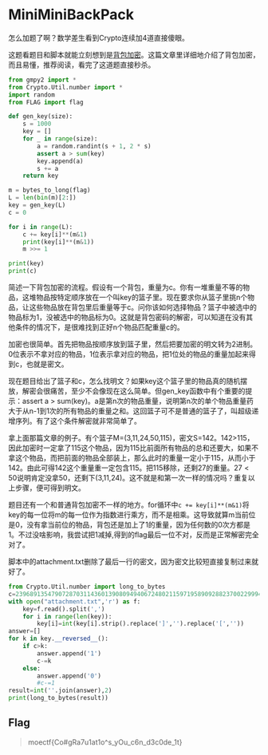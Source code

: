 # MiniMiniBackPack

怎么加题了啊？数学差生看到Crypto连续加4道直接傻眼。

这题看题目和脚本就能立刻想到是[背包加密](https://www.ruanx.net/lattice-2/)。这篇文章里详细地介绍了背包加密，而且易懂，推荐阅读，看完了这道题直接秒杀。

```python
from gmpy2 import *
from Crypto.Util.number import *
import random
from FLAG import flag

def gen_key(size):
    s = 1000
    key = []
    for _ in range(size):
        a = random.randint(s + 1, 2 * s)
        assert a > sum(key)
        key.append(a)
        s += a
    return key

m = bytes_to_long(flag)
L = len(bin(m)[2:])
key = gen_key(L)
c = 0

for i in range(L):
    c += key[i]**(m&1)
    print(key[i]**(m&1))
    m >>= 1

print(key)
print(c)
```

简述一下背包加密的流程。假设有一个背包，重量为c。你有一堆重量不等的物品，这堆物品按特定顺序放在一个叫key的篮子里。现在要求你从篮子里挑n个物品，让这些物品放在背包里后重量等于c。问你该如何选择物品？篮子中被选中的物品标为1，没被选中的物品标为0。这就是背包密码的解密，可以知道在没有其他条件的情况下，是很难找到正好n个物品匹配重量c的。

加密也很简单。首先把物品按顺序放到篮子里，然后把要加密的明文转为2进制。0位表示不拿对应的物品，1位表示拿对应的物品，把1位处的物品的重量加起来得到c，也就是密文。

现在题目给出了篮子和c，怎么找明文？如果key这个篮子里的物品真的随机摆放，解密会很痛苦，至少不会像现在这么简单。但gen_key函数中有个重要的提示：assert a > sum(key)。a是第n次的物品重量，说明第n次的单个物品重量药大于从n-1到1次的所有物品的重量之和。这回篮子可不是普通的篮子了，叫超级递增序列。有了这个条件解密就非常简单了。

拿上面那篇文章的例子。有个篮子M=(3,11,24,50,115)，密文S=142。142>115，因此加密时一定拿了115这个物品，因为115比前面所有物品的总和还要大，如果不拿这个物品，而把前面的物品全部装上，那么此时的重量一定小于115，从而小于142。由此可得142这个重量重一定包含115。把115移除，还剩27的重量。$27<50$说明肯定没拿50，还剩下(3,11,24)。这不就是和第一次一样的情况吗？重复以上步骤，便可得到明文。

题目还有一个和普通背包加密不一样的地方。for循环中`c += key[i]**(m&1)`将key的每一位将m的每一位作为指数进行乘方，而不是相乘。这导致就算m当前位是0，没有拿当前位的物品，背包还是加上了1的重量，因为任何数的0次方都是1。不过没啥影响，我尝试把1减掉,得到的flag最后一位不对，反而是正常解密完全对了。

脚本中的attachment.txt删除了最后一行的密文，因为密文比较短直接复制过来就好了。

```python
from Crypto.Util.number import long_to_bytes
c=2396891354790728703114360139080949406724802115971958909288237002299944566663978116795388053104330363637753770349706301118152757502162
with open("attachment.txt",'r') as f:
    key=f.read().split(',')
    for i in range(len(key)):
        key[i]=int(key[i].strip().replace(']','').replace('[',''))
answer=[]
for k in key.__reversed__():
    if c>k:
        answer.append('1')
        c-=k
    else:
        answer.append('0')
        #c-=1
result=int(''.join(answer),2)
print(long_to_bytes(result))
```

## Flag
  > moectf{Co#gRa7u1at1o^s_yOu_c6n_d3c0de_1t}